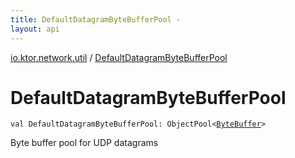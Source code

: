 ```yaml
---
title: DefaultDatagramByteBufferPool - 
layout: api
---
```


<div class='api-docs-breadcrumbs'><a href="index.html">io.ktor.network.util</a> / <a href="./-default-datagram-byte-buffer-pool.html">DefaultDatagramByteBufferPool</a></div>

# DefaultDatagramByteBufferPool

<div class="signature"><code><span class="keyword">val </span><span class="identifier">DefaultDatagramByteBufferPool</span><span class="symbol">: </span><span class="identifier">ObjectPool</span><span class="symbol">&lt;</span><a href="http://docs.oracle.com/javase/6/docs/api/java/nio/ByteBuffer.html"><span class="identifier">ByteBuffer</span></a><span class="symbol">&gt;</span></code></div>

Byte buffer pool for UDP datagrams

